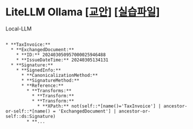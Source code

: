 # LiteLLM Ollama [[교안]](https://drive.google.com/file/d/1T6YIjA17IZZCjozTQLVppvVRp5_OFY1c/view?usp=sharing) [[실습파일]](https://docs.google.com/document/d/1fExXwWM47WqenrFGgaFW8UxQlcfj0wF2St_W3vDzLrA/edit?usp=sharing)
Local-LLM
`````

* **TaxInvoice:** 
  * **ExchangedDocument:** 
    * **ID:** 202403050957000025946488
    * **IssueDateTime:** 20240305134131
  * **Signature:** 
    * **SignedInfo:** 
      * **CanonicalizationMethod:** 
      * **SignatureMethod:** 
      * **Reference:** 
        * **Transforms:** 
          * **Transform:** 
          * **Transform:** 
            * **XPath:** not(self::*[name()='TaxInvoice'] | ancestor-or-self::*[name() = 'ExchangedDocument'] | ancestor-or-self::ds:Signature)
        * **...


`````
